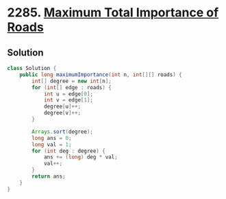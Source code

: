 # 2285. [Maximum Total Importance of Roads](https://leetcode.com/problems/maximum-total-importance-of-roads/description/?envType=daily-question&envId=2024-06-28)

## Solution

```java
class Solution {
    public long maximumImportance(int n, int[][] roads) {
        int[] degree = new int[n];
        for (int[] edge : roads) {
            int u = edge[0];
            int v = edge[1];
            degree[u]++;
            degree[v]++;
        }

        Arrays.sort(degree);
        long ans = 0;
        long val = 1;
        for (int deg : degree) {
            ans += (long) deg * val;
            val++;
        }
        return ans;
    }
}
```
